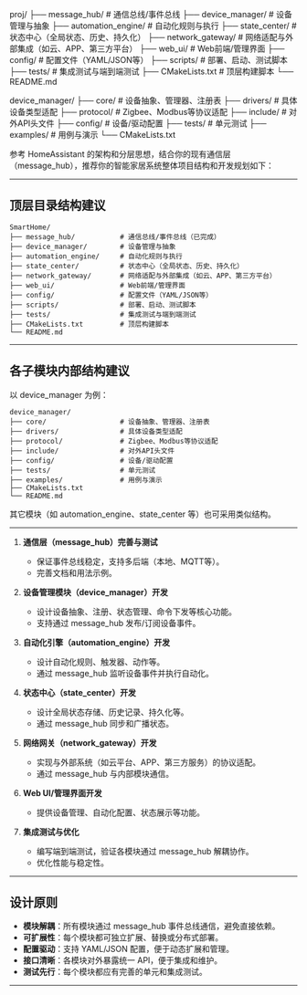 proj/
├── message_hub/           # 通信总线/事件总线
├── device_manager/        # 设备管理与抽象
├── automation_engine/     # 自动化规则与执行
├── state_center/          # 状态中心（全局状态、历史、持久化）
├── network_gateway/       # 网络适配与外部集成（如云、APP、第三方平台）
├── web_ui/                # Web前端/管理界面
├── config/                # 配置文件（YAML/JSON等）
├── scripts/               # 部署、启动、测试脚本
├── tests/                 # 集成测试与端到端测试
├── CMakeLists.txt         # 顶层构建脚本
└── README.md

device_manager/
├── core/                  # 设备抽象、管理器、注册表
├── drivers/               # 具体设备类型适配
├── protocol/              # Zigbee、Modbus等协议适配
├── include/               # 对外API头文件
├── config/                # 设备/驱动配置
├── tests/                 # 单元测试
├── examples/              # 用例与演示
└── CMakeLists.txt

参考 HomeAssistant 的架构和分层思想，结合你的现有通信层（message_hub），推荐你的智能家居系统整体项目结构和开发规划如下：

---

## 顶层目录结构建议

````plaintext
SmartHome/
├── message_hub/           # 通信总线/事件总线（已完成）
├── device_manager/        # 设备管理与抽象
├── automation_engine/     # 自动化规则与执行
├── state_center/          # 状态中心（全局状态、历史、持久化）
├── network_gateway/       # 网络适配与外部集成（如云、APP、第三方平台）
├── web_ui/                # Web前端/管理界面
├── config/                # 配置文件（YAML/JSON等）
├── scripts/               # 部署、启动、测试脚本
├── tests/                 # 集成测试与端到端测试
├── CMakeLists.txt         # 顶层构建脚本
└── README.md
````

---

## 各子模块内部结构建议

以 device_manager 为例：

````plaintext
device_manager/
├── core/                  # 设备抽象、管理器、注册表
├── drivers/               # 具体设备类型适配
├── protocol/              # Zigbee、Modbus等协议适配
├── include/               # 对外API头文件
├── config/                # 设备/驱动配置
├── tests/                 # 单元测试
├── examples/              # 用例与演示
├── CMakeLists.txt
└── README.md
````

其它模块（如 automation_engine、state_center 等）也可采用类似结构。

---

1. **通信层（message_hub）完善与测试**  
   - 保证事件总线稳定，支持多后端（本地、MQTT等）。
   - 完善文档和用法示例。

2. **设备管理模块（device_manager）开发**  
   - 设计设备抽象、注册、状态管理、命令下发等核心功能。
   - 支持通过 message_hub 发布/订阅设备事件。

3. **自动化引擎（automation_engine）开发**  
   - 设计自动化规则、触发器、动作等。
   - 通过 message_hub 监听设备事件并执行自动化。

4. **状态中心（state_center）开发**  
   - 设计全局状态存储、历史记录、持久化等。
   - 通过 message_hub 同步和广播状态。

5. **网络网关（network_gateway）开发**  
   - 实现与外部系统（如云平台、APP、第三方服务）的协议适配。
   - 通过 message_hub 与内部模块通信。

6. **Web UI/管理界面开发**  
   - 提供设备管理、自动化配置、状态展示等功能。

7. **集成测试与优化**  
   - 编写端到端测试，验证各模块通过 message_hub 解耦协作。
   - 优化性能与稳定性。

---

## 设计原则

- **模块解耦**：所有模块通过 message_hub 事件总线通信，避免直接依赖。
- **可扩展性**：每个模块都可独立扩展、替换或分布式部署。
- **配置驱动**：支持 YAML/JSON 配置，便于动态扩展和管理。
- **接口清晰**：各模块对外暴露统一 API，便于集成和维护。
- **测试先行**：每个模块都应有完善的单元和集成测试。

---
